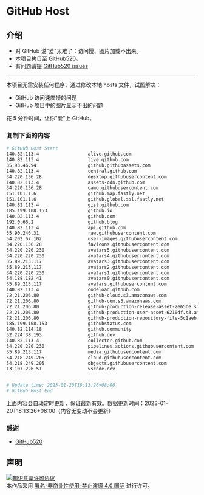 # GitHub Host
## 介绍
- 对 GitHub 说"爱"太难了：访问慢、图片加载不出来。
- 本项目拷贝至 [GitHub520](https://github.com/521xueweihan/GitHub520)。
- 有问题请提 [GitHub520 issues](https://github.com/521xueweihan/GitHub520/issues/new)

---

本项目无需安装任何程序，通过修改本地 hosts 文件，试图解决：
- GitHub 访问速度慢的问题
- GitHub 项目中的图片显示不出的问题

花 5 分钟时间，让你"爱"上 GitHub。

### 复制下面的内容
```bash
# GitHub Host Start
140.82.113.4                  alive.github.com
140.82.113.4                  live.github.com
35.93.46.94                   github.githubassets.com
140.82.113.4                  central.github.com
34.220.136.28                 desktop.githubusercontent.com
140.82.113.4                  assets-cdn.github.com
34.220.136.28                 camo.githubusercontent.com
151.101.1.6                   github.map.fastly.net
151.101.1.6                   github.global.ssl.fastly.net
140.82.113.4                  gist.github.com
185.199.108.153               github.io
140.82.113.4                  github.com
192.0.66.2                    github.blog
140.82.113.4                  api.github.com
35.90.246.31                  raw.githubusercontent.com
54.202.67.102                 user-images.githubusercontent.com
34.220.136.28                 favicons.githubusercontent.com
34.220.220.230                avatars5.githubusercontent.com
34.220.220.230                avatars4.githubusercontent.com
35.89.213.117                 avatars3.githubusercontent.com
35.89.213.117                 avatars2.githubusercontent.com
34.220.220.230                avatars1.githubusercontent.com
54.188.182.41                 avatars0.githubusercontent.com
35.89.213.117                 avatars.githubusercontent.com
140.82.113.4                  codeload.github.com
72.21.206.80                  github-cloud.s3.amazonaws.com
72.21.206.80                  github-com.s3.amazonaws.com
72.21.206.80                  github-production-release-asset-2e65be.s3.amazonaws.com
72.21.206.80                  github-production-user-asset-6210df.s3.amazonaws.com
72.21.206.80                  github-production-repository-file-5c1aeb.s3.amazonaws.com
185.199.108.153               githubstatus.com
140.82.114.18                 github.community
52.224.38.193                 github.dev
140.82.113.4                  collector.github.com
34.220.220.230                pipelines.actions.githubusercontent.com
35.89.213.117                 media.githubusercontent.com
54.218.249.205                cloud.githubusercontent.com
54.218.249.205                objects.githubusercontent.com
13.107.226.51                 vscode.dev


# Update time: 2023-01-20T18:13:26+08:00
# GitHub Host End

```
上面内容会自动定时更新，保证最新有效。数据更新时间：2023-01-20T18:13:26+08:00（内容无变动不会更新）

### 感谢

- [GitHub520](https://github.com/521xueweihan/GitHub520)

## 声明
<a rel="license" href="https://creativecommons.org/licenses/by-nc-nd/4.0/deed.zh"><img alt="知识共享许可协议" style="border-width: 0" src="https://licensebuttons.net/l/by-nc-nd/4.0/88x31.png"></a><br>本作品采用 <a rel="license" href="https://creativecommons.org/licenses/by-nc-nd/4.0/deed.zh">署名-非商业性使用-禁止演绎 4.0 国际</a> 进行许可。